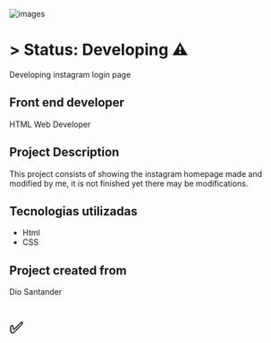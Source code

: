 ![images](https://user-images.githubusercontent.com/106880265/179860330-9b0f27b4-ba9d-49a5-a564-ad3bd49dd2e2.png)


# > Status: Developing ⚠️

Developing instagram login page


## Front end developer

HTML Web Developer

## Project Description
This project consists of showing the instagram homepage made and modified by me, it is not finished yet there may be modifications.

## Tecnologias utilizadas
* Html
* CSS


## Project created from
Dio Santander

# ✅
